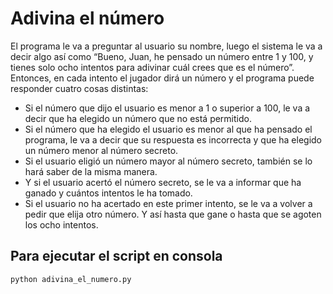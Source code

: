 # Adivina el número

El programa le va a preguntar al usuario su nombre, luego el sistema le va a decir algo así como “Bueno, Juan, he pensado un número entre 1 y 100,
y tienes solo ocho intentos para adivinar cuál crees que es el número”.
Entonces, en cada intento el jugador dirá un número y el programa puede responder cuatro cosas distintas:

- Si el número que dijo el usuario es menor a 1 o superior a 100, le va a decir que ha elegido un número que no está permitido.
- Si el número que ha elegido el usuario es menor al que ha pensado el programa, le va a decir que su respuesta es incorrecta y que ha elegido un número menor al número secreto.
- Si el usuario eligió un número mayor al número secreto, también se lo hará saber de la misma manera.
- Y si el usuario acertó el número secreto, se le va a informar que ha ganado y cuántos intentos le ha tomado.
- Si el usuario no ha acertado en este primer intento, se le va a volver a pedir que elija otro número.
Y así hasta que gane o hasta que se agoten los ocho intentos.

## Para ejecutar el script en consola

```sh
python adivina_el_numero.py
```